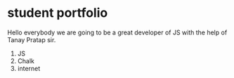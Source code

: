 # student portfolio


Hello everybody we are going to be a great developer of JS with the help of Tanay Pratap sir.

1. JS
1. Chalk
1. internet